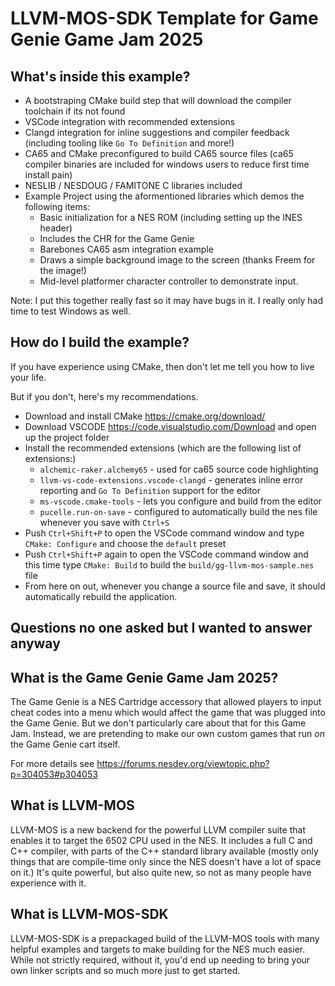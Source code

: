 # LLVM-MOS-SDK Template for Game Genie Game Jam 2025

## What's inside this example?

* A bootstraping CMake build step that will download the compiler toolchain if its not found
* VSCode integration with recommended extensions
* Clangd integration for inline suggestions and compiler feedback (including tooling like `Go To Definition` and more!)
* CA65 and CMake preconfigured to build CA65 source files (ca65 compiler binaries are included for windows users to reduce first time install pain)
* NESLIB / NESDOUG / FAMITONE C libraries included
* Example Project using the aformentioned libraries which demos the following items:
  * Basic initialization for a NES ROM (including setting up the INES header)
  * Includes the CHR for the Game Genie
  * Barebones CA65 asm integration example
  * Draws a simple background image to the screen (thanks Freem for the image!)
  * Mid-level platformer character controller to demonstrate input.

Note: I put this together really fast so it may have bugs in it. I really only had time to test Windows as well.

## How do I build the example?

If you have experience using CMake, then don't let me tell you how to live your life.

But if you don't, here's my recommendations.

* Download and install CMake <https://cmake.org/download/>
* Download VSCODE <https://code.visualstudio.com/Download> and open up the project folder
* Install the recommended extensions (which are the following list of extensions:)
  * `alchemic-raker.alchemy65` - used for ca65 source code highlighting
  * `llvm-vs-code-extensions.vscode-clangd` - generates inline error reporting and `Go To Definition` support for the editor
  * `ms-vscode.cmake-tools` - lets you configure and build from the editor
  * `pucelle.run-on-save` - configured to automatically build the nes file whenever you save with `Ctrl+S`
* Push `Ctrl+Shift+P` to open the VSCode command window and type `CMake: Configure` and choose the `default` preset
* Push `Ctrl+Shift+P` again to open the VSCode command window and this time type `CMake: Build` to build the `build/gg-llvm-mos-sample.nes` file
* From here on out, whenever you change a source file and save, it should automatically rebuild the application.

## Questions no one asked but I wanted to answer anyway

## What is the Game Genie Game Jam 2025?

The Game Genie is a NES Cartridge accessory that allowed players to input cheat codes into a menu
which would affect the game that was plugged into the Game Genie.
But we don't particularly care about that for this Game Jam.
Instead, we are pretending to make our own custom games that run *on* the Game Genie cart itself.

For more details see <https://forums.nesdev.org/viewtopic.php?p=304053#p304053>

## What is LLVM-MOS

LLVM-MOS is a new backend for the powerful LLVM compiler suite that enables it to target the 6502 CPU
used in the NES.
It includes a full C and C++ compiler, with parts of the C++ standard library available (mostly only
things that are compile-time only since the NES doesn't have a lot of space on it.)
It's quite powerful, but also quite new, so not as many people have experience with it.

## What is LLVM-MOS-SDK

LLVM-MOS-SDK is a prepackaged build of the LLVM-MOS tools with many helpful examples and targets to make
building for the NES much easier.
While not strictly required, without it, you'd end up needing to bring your own linker scripts and so much more
just to get started.
